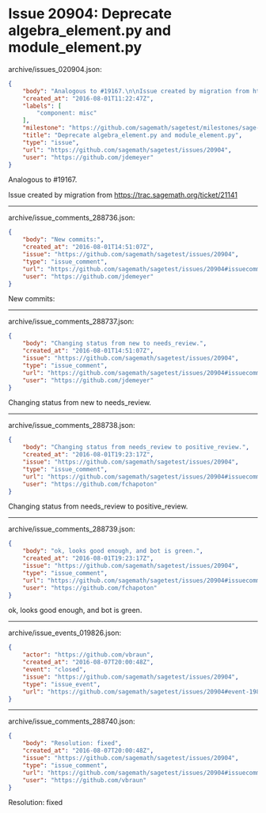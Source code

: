 # Issue 20904: Deprecate algebra_element.py and module_element.py

archive/issues_020904.json:
```json
{
    "body": "Analogous to #19167.\n\nIssue created by migration from https://trac.sagemath.org/ticket/21141\n\n",
    "created_at": "2016-08-01T11:22:47Z",
    "labels": [
        "component: misc"
    ],
    "milestone": "https://github.com/sagemath/sagetest/milestones/sage-7.3",
    "title": "Deprecate algebra_element.py and module_element.py",
    "type": "issue",
    "url": "https://github.com/sagemath/sagetest/issues/20904",
    "user": "https://github.com/jdemeyer"
}
```
Analogous to #19167.

Issue created by migration from https://trac.sagemath.org/ticket/21141





---

archive/issue_comments_288736.json:
```json
{
    "body": "New commits:",
    "created_at": "2016-08-01T14:51:07Z",
    "issue": "https://github.com/sagemath/sagetest/issues/20904",
    "type": "issue_comment",
    "url": "https://github.com/sagemath/sagetest/issues/20904#issuecomment-288736",
    "user": "https://github.com/jdemeyer"
}
```

New commits:



---

archive/issue_comments_288737.json:
```json
{
    "body": "Changing status from new to needs_review.",
    "created_at": "2016-08-01T14:51:07Z",
    "issue": "https://github.com/sagemath/sagetest/issues/20904",
    "type": "issue_comment",
    "url": "https://github.com/sagemath/sagetest/issues/20904#issuecomment-288737",
    "user": "https://github.com/jdemeyer"
}
```

Changing status from new to needs_review.



---

archive/issue_comments_288738.json:
```json
{
    "body": "Changing status from needs_review to positive_review.",
    "created_at": "2016-08-01T19:23:17Z",
    "issue": "https://github.com/sagemath/sagetest/issues/20904",
    "type": "issue_comment",
    "url": "https://github.com/sagemath/sagetest/issues/20904#issuecomment-288738",
    "user": "https://github.com/fchapoton"
}
```

Changing status from needs_review to positive_review.



---

archive/issue_comments_288739.json:
```json
{
    "body": "ok, looks good enough, and bot is green.",
    "created_at": "2016-08-01T19:23:17Z",
    "issue": "https://github.com/sagemath/sagetest/issues/20904",
    "type": "issue_comment",
    "url": "https://github.com/sagemath/sagetest/issues/20904#issuecomment-288739",
    "user": "https://github.com/fchapoton"
}
```

ok, looks good enough, and bot is green.



---

archive/issue_events_019826.json:
```json
{
    "actor": "https://github.com/vbraun",
    "created_at": "2016-08-07T20:00:48Z",
    "event": "closed",
    "issue": "https://github.com/sagemath/sagetest/issues/20904",
    "type": "issue_event",
    "url": "https://github.com/sagemath/sagetest/issues/20904#event-19826"
}
```



---

archive/issue_comments_288740.json:
```json
{
    "body": "Resolution: fixed",
    "created_at": "2016-08-07T20:00:48Z",
    "issue": "https://github.com/sagemath/sagetest/issues/20904",
    "type": "issue_comment",
    "url": "https://github.com/sagemath/sagetest/issues/20904#issuecomment-288740",
    "user": "https://github.com/vbraun"
}
```

Resolution: fixed
